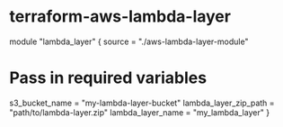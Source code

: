 # terraform-aws-lambda-layer

module "lambda_layer" {
  source  = "./aws-lambda-layer-module" 

  # Pass in required variables
  s3_bucket_name       = "my-lambda-layer-bucket"
  lambda_layer_zip_path = "path/to/lambda-layer.zip"
  lambda_layer_name    = "my_lambda_layer"
}
